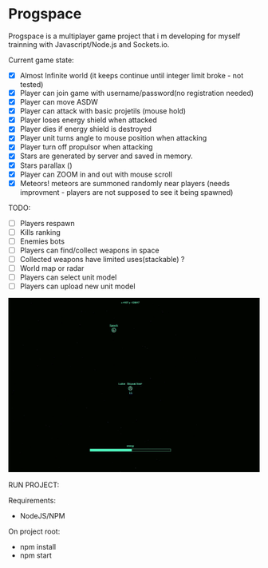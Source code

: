 # Progspace

Progspace is a multiplayer game project that i m developing for myself trainning with Javascript/Node.js and Sockets.io.

Current game state:

* [x] Almost Infinite world (it keeps continue until integer limit broke - not tested)
* [x] Player can join game with username/password(no registration needed)
* [x] Player can move ASDW
* [x] Player can attack with basic projetils (mouse hold)
* [x] Player loses energy shield when attacked
* [x] Player dies if energy shield is destroyed
* [x] Player unit turns angle to mouse position when attacking
* [x] Player turn off propulsor when attacking
* [x] Stars are generated by server and saved in memory.
* [x] Stars parallax ()
* [x] Player can ZOOM in and out with mouse scroll
* [x] Meteors! meteors are summoned randomly near players (needs improvment - players are not supposed to see it being spawned)

TODO:

* [ ] Players respawn
* [ ] Kills ranking
* [ ] Enemies bots
* [ ] Players can find/collect weapons in space
* [ ] Collected weapons have limited uses(stackable) ?
* [ ] World map or radar
* [ ] Players can select unit model
* [ ] Players can upload new unit model

![](demo.gif)

RUN PROJECT:

Requirements:
* NodeJS/NPM

On project root:
* npm install
* npm start
